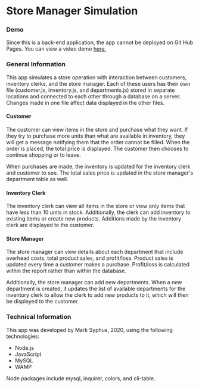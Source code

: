 # Store Manager Simulation

### Demo
Since this is a back-end application, the app cannot be deployed on Git Hub Pages.  You can view a video demo [here.](https://youtu.be/aOX4Em-rMhk)

### General Information
This app simulates a store operation with interaction between customers, inventory clerks, and the store manager.  Each of these users has their own file (customer.js, inventory.js, and departments.js) stored in separate locations and connected to each other through a database on a server.  Changes made in one file affect data displayed in the other files.

#### Customer
The customer can view items in the store and purchase what they want.  If they try to purchase more units than what are available in inventory, they will get a message notifying them that the order cannot be filled.  When the order is placed, the total price is displayed.  The customer then chooses to continue shopping or to leave.

When purchases are made, the inventory is updated for the inventory clerk and customer to see.  The total sales price is updated in the store manager's department table as well.

#### Inventory Clerk
The inventory clerk can view all items in the store or view only items that have less than 10 units in stock.  Additionally, the clerk can add inventory to existing items or create new products.  Additions made by the inventory clerk are displayed to the customer.

#### Store Manager
The store manager can view details about each department that include overhead costs, total product sales, and profit/loss.  Product sales is updated every time a customer makes a purchase.  Profit/loss is calculated within the report rather than within the database.

Additionally, the store manager can add new departments.  When a new department is created, it updates the list of available departments for the inventory clerk to allow the clerk to add new products to it, which will then be displayed to the customer.

### Technical Information
This app was developed by Mark Syphus, 2020, using the following technologies:
* Node.js
* JavaScript
* MySQL
* WAMP

Node packages include mysql, inquirer, colors, and cli-table.
